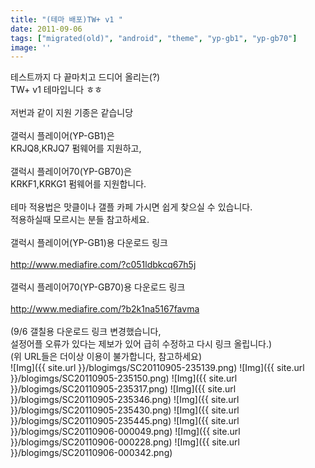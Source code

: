 ```yaml
---
title: "(테마 배포)TW+ v1 "
date: 2011-09-06
tags: ["migrated(old)", "android", "theme", "yp-gb1", "yp-gb70"]
image: ''
---
```

테스트까지 다 끝마치고 드디어 올리는(?)<br>
TW+ v1 테마입니다 ㅎㅎ<br>
<br>
저번과 같이 지원 기종은 같습니당<br>
<br>
갤럭시 플레이어(YP-GB1)은<br>
KRJQ8,KRJQ7 펌웨어를 지원하고,<br>
<br>
갤럭시 플레이어70(YP-GB70)은<br>
KRKF1,KRKG1 펌웨어를 지원합니다.<br>
<br>
테마 적용법은 맛클이나 갤플 카페 가시면 쉽게 찾으실 수 있습니다.<br>
적용하실때 모르시는 분들 참고하세요.<br>
<br>
갤럭시 플레이어(YP-GB1)용 다운로드 링크<br>
<br>
http://www.mediafire.com/?c051ldbkcq67h5j<br>
<br>
갤럭시 플레이어70(YP-GB70)용 다운로드 링크<br>
<br>
http://www.mediafire.com/?b2k1na5167favma<br>
<br>
(9/6 갤칠용 다운로드 링크 변경했습니다,<br>
설정어플 오류가 있다는 제보가 있어 급히 수정하고 다시 링크 올립니다.)<br>
(위 URL들은 더이상 이용이 불가합니다, 참고하세요)<br>
![Img]({{ site.url }}/blogimgs/SC20110905-235139.png)
![Img]({{ site.url }}/blogimgs/SC20110905-235150.png)
![Img]({{ site.url }}/blogimgs/SC20110905-235317.png)
![Img]({{ site.url }}/blogimgs/SC20110905-235346.png)
![Img]({{ site.url }}/blogimgs/SC20110905-235430.png)
![Img]({{ site.url }}/blogimgs/SC20110905-235445.png)
![Img]({{ site.url }}/blogimgs/SC20110906-000049.png)
![Img]({{ site.url }}/blogimgs/SC20110906-000228.png)
![Img]({{ site.url }}/blogimgs/SC20110906-000342.png)
